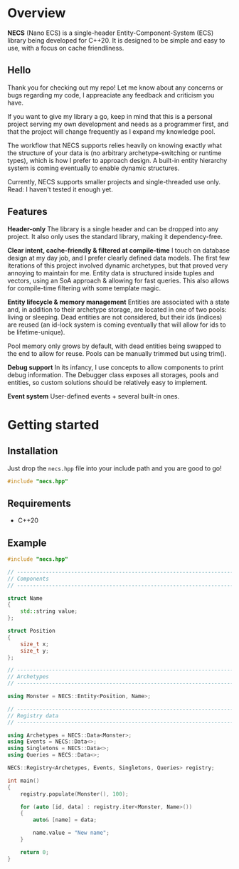 # Overview
**NECS** (Nano ECS) is a single-header Entity-Component-System (ECS) library being developed for C++20. It is designed to be simple and easy to use, with a focus on cache friendliness.

## Hello
Thank you for checking out my repo! Let me know about any concerns or bugs regarding my code, I appreaciate any feedback and criticism you have. 

If you want to give my library a go, keep in mind that this is a personal project serving my own development and needs as a programmer first, and that the project will change frequently as I expand my knowledge pool.

The workflow that NECS supports relies heavily on knowing exactly what the structure of your data is (no arbitrary archetype-switching or runtime types), which is how I prefer to approach design. A built-in entity hierarchy system is coming eventually to enable dynamic structures.

Currently, NECS supports smaller projects and single-threaded use only. Read: I haven't tested it enough yet. 

## Features
**Header-only**
The library is a single header and can be dropped into any project. It also only uses the standard library, making it dependency-free.

**Clear intent, cache-friendly & filtered at compile-time** 
I touch on database design at my day job, and I prefer clearly defined data models. The first few iterations of this project involved dynamic archetypes, but that proved very annoying to maintain for me. Entity data is structured inside tuples and vectors, using an SoA approach & allowing for fast queries. This also allows for compile-time filtering with some template magic.

**Entity lifecycle & memory management**
Entities are associated with a state and, in addition to their archetype storage, are located in one of two pools: living or sleeping. Dead entities are not considered, but their ids (indices) are reused (an id-lock system is coming eventually that will allow for ids to be lifetime-unique). 

Pool memory only grows by default, with dead entities being swapped to the end to allow for reuse. Pools can be manually trimmed but using trim<A>().

**Debug support**
In its infancy, I use concepts to allow components to print debug information. The Debugger class exposes all storages, pools and entities, so custom solutions should be relatively easy to implement.

**Event system**
User-defined events + several built-in ones.

#  Getting started

## Installation
Just drop the `necs.hpp` file into your include path and you are good to go!

```cpp
#include "necs.hpp"
```

## Requirements 
- C++20

## Example
```cpp
#include "necs.hpp"

// ----------------------------------------------------------------------------
// Components
// ----------------------------------------------------------------------------

struct Name
{
    std::string value;
};

struct Position 
{
    size_t x;
    size_t y;
};

// ----------------------------------------------------------------------------
// Archetypes
// ----------------------------------------------------------------------------

using Monster = NECS::Entity<Position, Name>;

// ----------------------------------------------------------------------------
// Registry data
// ----------------------------------------------------------------------------

using Archetypes = NECS::Data<Monster>;
using Events = NECS::Data<>;
using Singletons = NECS::Data<>;
using Queries = NECS::Data<>;

NECS::Registry<Archetypes, Events, Singletons, Queries> registry;

int main() 
{    
    registry.populate(Monster(), 100);

    for (auto [id, data] : registry.iter<Monster, Name>())
    {
        auto& [name] = data;

        name.value = "New name";
    }

    return 0;
}
```

